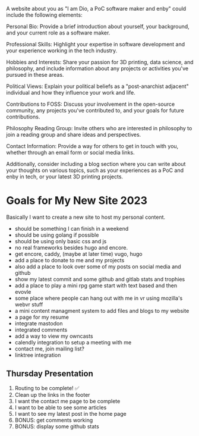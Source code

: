A website about you as "I am Dio, a PoC software maker and enby" could include the following elements:

Personal Bio: Provide a brief introduction about yourself, your background, and your current role as a software maker.

Professional Skills: Highlight your expertise in software development and your experience working in the tech industry.

Hobbies and Interests: Share your passion for 3D printing, data science, and philosophy, and include information about any projects or activities you've pursued in these areas.

Political Views: Explain your political beliefs as a "post-anarchist adjacent" individual and how they influence your work and life.

Contributions to FOSS: Discuss your involvement in the open-source community, any projects you've contributed to, and your goals for future contributions.

Philosophy Reading Group: Invite others who are interested in philosophy to join a reading group and share ideas and perspectives.

Contact Information: Provide a way for others to get in touch with you, whether through an email form or social media links.

Additionally, consider including a blog section where you can write about your thoughts on various topics, such as your experiences as a PoC and enby in tech, or your latest 3D printing projects.
# Goals for My New Site 2023
Basically I want to create a new site to host my personal content.

- should be something I can finish in a weekend
- should be using golang if possible
- should be using only basic css and js
- no real frameworks besides hugo and encore.
- get encore, caddy, (maybe at later time) vugo, hugo
- add a place to donate to me and my projects
- also add a place to look over some of my posts on social media and github
- show my latest commit and some github and gitlab stats and trophies
- add a place to play a mini rpg game start with text based and then evovle
- some place where people can hang out with me in vr using mozilla's webvr stuff
- a mini content managment system to add files and blogs to my website
- a page for my resume
- integrate mastodon
- integrated comments
- add a way to view my owncasts
- calendly integration to setup a meeting with me
- contact me, join mailing list?
- linktree integration
 ## Thursday Presentation
  1. Routing to be complete! ✅
  1. Clean up the links in the footer
  1. I want the contact me page to be complete
  1. I want to be able to see some articles
  1. I want to see my latest post in the home page
  1. BONUS: get comments working
  1. BONUS: display some github stats